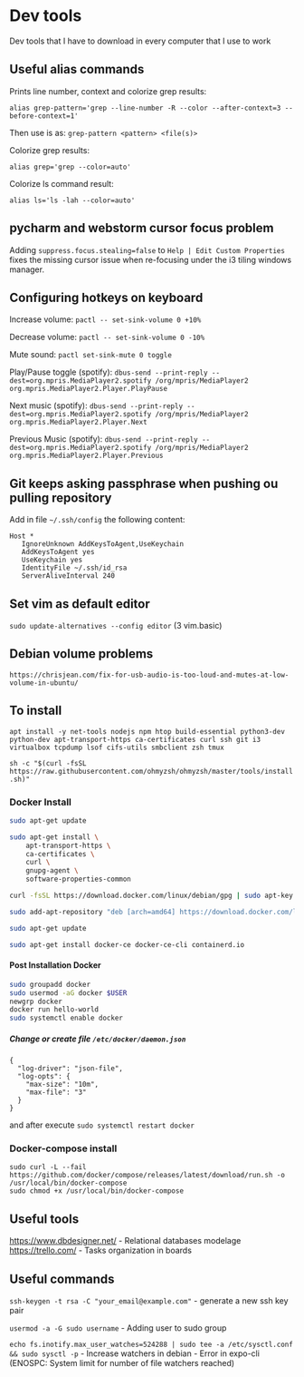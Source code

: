 # Dev tools
Dev tools that I have to download in every computer that I use to work

## Useful alias commands

Prints line number, context and colorize grep results:

`alias grep-pattern='grep --line-number -R --color --after-context=3 --before-context=1'`

Then use is as: `grep-pattern <pattern> <file(s)>`
  

Colorize grep results:

`alias grep='grep --color=auto'`


Colorize ls command result:

`alias ls='ls -lah --color=auto'`


## pycharm and webstorm cursor focus problem

Adding `suppress.focus.stealing=false` to `Help | Edit Custom Properties` fixes the missing cursor issue when re-focusing under the i3 tiling windows manager.

## Configuring hotkeys on keyboard

Increase volume:
`pactl -- set-sink-volume 0 +10%`

Decrease volume:
`pactl -- set-sink-volume 0 -10%`

Mute sound:
`pactl set-sink-mute 0 toggle`

Play/Pause toggle (spotify):
`dbus-send --print-reply --dest=org.mpris.MediaPlayer2.spotify /org/mpris/MediaPlayer2 org.mpris.MediaPlayer2.Player.PlayPause`

Next music (spotify):
`dbus-send --print-reply --dest=org.mpris.MediaPlayer2.spotify /org/mpris/MediaPlayer2 org.mpris.MediaPlayer2.Player.Next`

Previous Music (spotify):
`dbus-send --print-reply --dest=org.mpris.MediaPlayer2.spotify /org/mpris/MediaPlayer2 org.mpris.MediaPlayer2.Player.Previous`


## Git keeps asking passphrase when pushing ou pulling repository

Add in file `~/.ssh/config` the following content:
```
Host *
   IgnoreUnknown AddKeysToAgent,UseKeychain
   AddKeysToAgent yes
   UseKeychain yes
   IdentityFile ~/.ssh/id_rsa
   ServerAliveInterval 240
```
## Set vim as default editor
`sudo update-alternatives --config editor`
(3 vim.basic)


## Debian volume problems

`https://chrisjean.com/fix-for-usb-audio-is-too-loud-and-mutes-at-low-volume-in-ubuntu/`


## To install

`apt install -y net-tools nodejs npm htop build-essential python3-dev python-dev apt-transport-https ca-certificates curl ssh git i3 virtualbox tcpdump lsof cifs-utils smbclient zsh tmux`

`sh -c "$(curl -fsSL https://raw.githubusercontent.com/ohmyzsh/ohmyzsh/master/tools/install.sh)"`


### Docker Install

```bash
sudo apt-get update

sudo apt-get install \
    apt-transport-https \
    ca-certificates \
    curl \
    gnupg-agent \
    software-properties-common

curl -fsSL https://download.docker.com/linux/debian/gpg | sudo apt-key add -

sudo add-apt-repository "deb [arch=amd64] https://download.docker.com/linux/debian $(lsb_release -cs) stable"

sudo apt-get update

sudo apt-get install docker-ce docker-ce-cli containerd.io
```

#### Post Installation Docker

```bash
sudo groupadd docker
sudo usermod -aG docker $USER
newgrp docker 
docker run hello-world
sudo systemctl enable docker
```

##### Change or create file `/etc/docker/daemon.json`

```
{
  "log-driver": "json-file",
  "log-opts": {
    "max-size": "10m",
    "max-file": "3"
  }
}
```
and after execute `sudo systemctl restart docker`


### Docker-compose install

```
sudo curl -L --fail https://github.com/docker/compose/releases/latest/download/run.sh -o /usr/local/bin/docker-compose
sudo chmod +x /usr/local/bin/docker-compose
```



## Useful tools

https://www.dbdesigner.net/ - Relational databases modelage\
https://trello.com/ - Tasks organization in boards



## Useful commands

`ssh-keygen -t rsa -C "your_email@example.com"` - generate a new ssh key pair

`usermod -a -G sudo username` - Adding user to sudo group

`echo fs.inotify.max_user_watches=524288 | sudo tee -a /etc/sysctl.conf && sudo sysctl -p` - Increase watchers in debian - Error in expo-cli (ENOSPC: System limit for number of file watchers reached)

